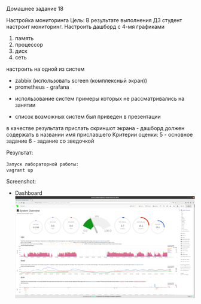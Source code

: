 Домашнее задание 18

Настройка мониторинга
Цель: В результате выполнения ДЗ студент настроит мониторинг.
Настроить дашборд с 4-мя графиками
1) память
2) процессор
3) диск
4) сеть

настроить на одной из систем
- zabbix (использовать screen (комплексный экран))
- prometheus - grafana

* использование систем примеры которых не рассматривались на занятии
- список возможных систем был приведен в презентации

в качестве результата прислать скриншот экрана - дашборд должен содержать в названии имя приславшего
Критерии оценки: 5 - основное задание
6 - задание со зведочкой


Результат:

    Запуск лабораторной работы: 
    vagrant up

Screenshot:
* Dashboard
![Dashboard](dashboard.png)